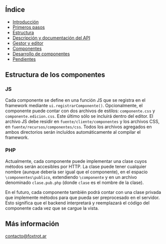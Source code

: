 ## Índice

- [Introducción](../README.md)
- [Primeros pasos](https://github.com/gquagliano/experimental-foxtrot-framework/wiki/Primeros-pasos)
- [Estructura](estructura.md)
- [Descripción y documentación del API](api.md)
- [Gestor y editor](editor.md)
- [Componentes](componentes.md)
- [Desarrollo de componentes](componentes-estructura.md)
- [Pendientes](pendientes.md)

## Estructura de los componentes

### JS

Cada componente se define en una función JS que se registra en el framework mediante `ui.registrarComponente()`. Opcionalmente, el componente puede contar con dos archivos de estilos: `componente.css` y `componente.edicion.css`. Este último sólo se incluirá dentro del editor. El archivo JS debe residir en `fuente/cliente/componentes` y los archivos CSS, en `fuente/recursos/componentes/css`. Todos los archivos agregados en ambos directorios serán incluídos automáticamente al compilar el framework.

### PHP

Actualmente, cada componente puede implementar una clase cuyos métodos serán accesibles por HTTP. La clase puede tener cualquier nombre (aunque debería ser igual que el componente), en el espacio `\componentes\publico`, extendiendo `\componente` y en un archivo denominado `clase.pub.php` (donde `clase` es el nombre de la clase).

En el futuro, cada componente también podrá contar con una clase privada que implemente métodos para que pueda ser preprocesado en el servidor. Esto significa que el backend interpretará y reemplazará el código del componente cada vez que se cargue la vista.

## Más información

contacto@foxtrot.ar